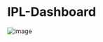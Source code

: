# IPL-Dashboard

![image](https://github.com/user-attachments/assets/b886a69b-8e0f-40a1-97cc-24a17344535d)
